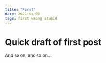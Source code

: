```yaml
---
title: "First"
date: 2021-04-08
tags: first wrong stupid
---
```


# Quick draft of first post

And so on, and so on...
